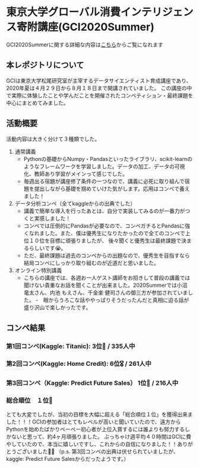 # 東京大学グローバル消費インテリジェンス寄附講座(GCI2020Summer)
GCI2020Summerに関する詳細な内容は[こちら](https://gci.t.u-tokyo.ac.jp/gci-2020-summer/)からご覧になれます
## 本レポジトリについて
GCIは東京大学松尾研究室が主宰するデータサイエンティスト育成講座であり、2020年夏は４月２９日から８月１８日まで開講されていました。
この講座の中で実際に体験したことや学んだことを開催されたコンペティション・最終課題を中心にまとめてみました。
## 活動概要
活動内容は大きく分けて３種類でした。
1. 通常講義
    - Pythonの基礎からNumpy・Pandasといったライブラリ、scikit-learnのようなフレームワークを学習しました。データの加工、データの可視化、教師あり学習がメインって感じでした。
    - 毎週出る宿題が講座修了条件の一つなので、講義に必死に取り組んで宿題を提出しながら基礎を掴めていけた気がします。応用はコンペで養えました！
2. データ分析コンペ（全てkaggleからの出典でした）
    - 講義で簡単な導入を行ったあとは、自分で実装してみるのが一番力がつくと実感しました！
    - コンペでは圧倒的にPandasが必要なので、コンペガチるとPandasに強くなれました。また、僕は優秀生になりたかったので全てのコンペで上位１０位を目標に頑張りましたが、
    後々聞くと優秀生は最終課題で決まるらしいです😭。
    - ただ、最終課題は過去のコンペからの出題なので、優秀生を目指すなら結局コンペにしっかり取り組むのが近道だと思いました。
3. オンライン特別講義
    - こちらの講座では、各週お一人ゲスト講師をお招きして普段の講義では聞けない貴重なお話を聞くことが出来ました。2020Summerでは小沼 竜太さん、内池 もえさん、千金楽 健司さんの御三方が参加されていました。
    -　眼からうろこな話ややっぱりそうだったんだと真相に迫る話が盛り沢山で楽しかったです。
## コンペ結果
### 第1回コンペ(Kaggle: Titanic): 3位🥉 / 335人中
### 第2回コンペ(Kaggle: Home Credit): 6位🎖 / 261人中
### 第3回コンペ（Kaggle: Predict Future Sales） 1位🥇 / 216人中
### 総合順位　１位🎉

とても大変でしたが、当初の目標を大幅に超える「総合順位１位」を獲得出来ました！！！GCIの参加者はとてもレベルが高いと聞いていたので、遠方からPythonを始めたばかりペーペー初心者が上位入賞するには誰よりも努力するしかないと思って、約4ヶ月頑張りました。
ぶっちゃけ週平均４０時間はGCIに費やしていたので、本当に嬉しいですし、これからの自信になりました！！ありがとうございました🙇‍♂️
（p.s. 第3回コンペの出典は伏せられていましたが、kaggle: Predict Future Salesからだったようです。）
    
    
    
    

